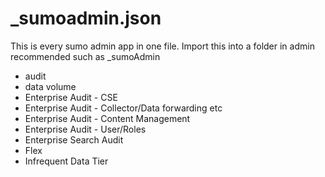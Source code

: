 # _sumoadmin.json
This is every sumo admin app in one file. Import this into a folder in admin recommended such as _sumoAdmin
- audit
- data volume
- Enterprise Audit - CSE
- Enterprise Audit - Collector/Data forwarding etc
- Enterprise Audit - Content Management
- Enterprise Audit - User/Roles
- Enterprise Search Audit
- Flex
- Infrequent Data Tier